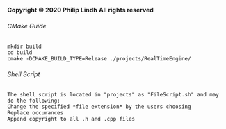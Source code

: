 **Copyright © 2020  Philip Lindh** 
**All rights reserved**

###### CMake Guide
```
mkdir build
cd build
cmake -DCMAKE_BUILD_TYPE=Release ./projects/RealTimeEngine/
```

###### Shell Script 
```
The shell script is located in "projects" as "FileScript.sh" and may do the following:
Change the specified *file extension* by the users choosing
Replace occurances
Append copyright to all .h and .cpp files
```